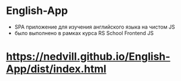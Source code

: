 # English-App

- SPA приложение для изучения английского языка на чистом JS
- было выполнено в рамках курса RS School Frontend JS
# https://nedvill.github.io/English-App/dist/index.html
